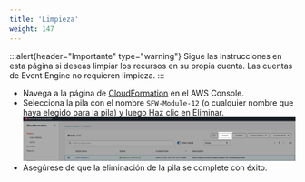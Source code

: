 ```yaml
---
title: 'Limpieza'
weight: 147
---
```


:::alert{header="Importante" type="warning"}
Sigue las instrucciones en esta página si deseas limpiar los recursos en su propia cuenta. Las cuentas de Event Engine no requieren limpieza.
:::

- Navega a la página de [CloudFormation](https://console.aws.amazon.com/cloudformation/home) en el AWS Console.
- Selecciona la pila con el nombre `SFW-Module-12` (o cualquier nombre que haya elegido para la pila) y luego Haz clic en Eliminar.
  ![CloudFormation delete](/static/img/setup/setup-cloudformation-delete.png)
- Asegúrese de que la eliminación de la pila se complete con éxito.


